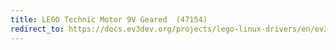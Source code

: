 ```yaml
---
title: LEGO Technic Motor 9V Geared  (47154)
redirect_to: https://docs.ev3dev.org/projects/lego-linux-drivers/en/ev3dev-jessie/motor_data.html#lego-47154
---
```

